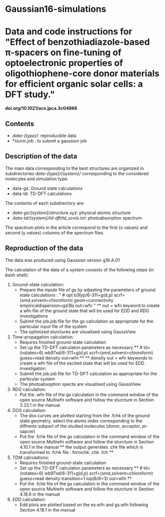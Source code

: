 # Gaussian16-simulations

# Data and code instructions for "Effect of benzothiadiazole-based π-spacers on fine-tuning of optoelectronic properties of oligothiophene-core donor materials for efficient organic solar cells: a DFT study."

**doi.org/10.1021/acs.jpca.3c04866**

## Contents

* *data-{type}/*: reproducible data
* *slurm.job : to submit a gaussion job

## Description of the data

The main data corresponding to the best structures are organized in subdirectories *data-{type}/{system}/* corresponding to
the considered molecules and simulation type:

* data-gs: Ground state calculations
* data-td: TD-DFT calculations

The contents of each subdirectory are:

* *data-gs/{system}/structure.xyz*: physical atomic structure
* *data-td/{system}/td-dft/td_uvvis.txt*: photoabsorption spectrum

The spectrum plots in the article correspond to the first (x values) and
second (y values) columns of the spectrum files.

## Reproduction of the data

The data was produced using Gaussian version g16.A.01

The calculation of the data of a system consists of
the following steps (in *bash* shell):

1. Ground-state calculation:
    * Prepare the inpute file of gs by adjasting the parameters of ground state calculations : 
       " # opt b3lyp/6-311+g(d,p) scrf=(smd,solvent=chloroform) geom=connectivity
        empiricaldispersion=gd3bj out=wfn "
        ** out = wfn keyword to create a wfn file of the ground state that will be used for EDD and RDG investigations
    * Submit the job.job file for the gs calculation as appropriate for the particular input file of the system
    * The optimized sturctures are visualised using GaussView
2. Time-propagation calculation:
    * Requires finished ground-state calculation
    * Set up the TD-DFT calculaton parameters as necessary
    ** # td=(nstates=6) wb97xd/6-311+g(d,p) scrf=(smd,solvent=chloroform)
      guess=read density out=wfn **
      ** density out = wfn keywords to create a wfn file of the escited state that will be used for EDD investigation
    * Submit the job.job file for TD-DFT calculation as appropriate for the particular system
    * The photoabsoption specta are visualised using GaussView
3. RDG calculation:
   * Put the .wfn file of the gs calculation in the command window of the open source Multiwfn software and follow the sturcture in Section 3.23.1 in the manual
4. DOS calculation:
   * The dos curves are plotted starting from the .fchk of the ground state geometry, select the atoms index corresponding to the diffrents subpart of the studied molecules (donor, acceptor, pi-sapcer) 
   * Put the .fchk file of the gs calculation in the command window of the open source Multiwfn software and follow the sturcture in Section 4.10.1 in the manual
      ** the output generates .chk file which is transformed to .fchk file : formchk .chk .fch **
5. TDM calculations:
   *  Requires finished ground-state calculation
    * Set up the TD-DFT calculaton parameters as necessary
    ** # td=(nstates=6) wb97xd/6-311+g(d,p) scrf=(smd,solvent=chloroform)
      guess=read density transition=1 iop(6/8=3) out=wfn **
   * Put the .fchk file of the gs calculation in the command window of the open source Multiwfn software and follow the sturcture in Section 4.18.8 in the manual
6. EDD calculation:
   * Edd plots are plotted based on the es.wfn and gs.wfn following Section 4.18.1 in the manual
